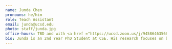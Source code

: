 ```yaml
---
name: Junda Chen
pronouns: he/him
role: Teach Assistant
email: junda@ucsd.edu
photo: staff/junda.jpg
office-hours: TBD and with <a href ="https://ucsd.zoom.us/j/94586463568">Online</a>.
bio: Junda is an 2nd Year PhD Student at CSE. His research focuses on building efficient and scalable LLM inference engines.
---
```

